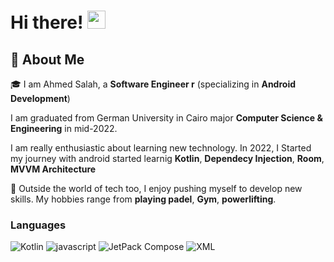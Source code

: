 # Hi there! <img src="https://media.giphy.com/media/hvRJCLFzcasrR4ia7z/giphy.gif" width="29px" height="29px">

## 🚀 About Me

🎓 I am Ahmed Salah, a **Software Engineer r** (specializing in **Android Development**) 

I am  graduated from German University in Cairo   major **Computer Science & Engineering** in mid-2022.

I am really enthusiastic about learning new technology. In 2022, I Started my journey with android started learnig **Kotlin**, **Dependecy Injection**, **Room**, **MVVM Architecture** 

🎸 Outside the world of tech too, I enjoy pushing myself to develop new skills. My hobbies range from **playing padel**, **Gym**, **powerlifting**.

### Languages

![Kotlin](https://img.shields.io/badge/TypeScript-3178C6?style=for-the-badge&logo=typescript&logoColor=white)
![javascript](https://img.shields.io/badge/JavaScript-323330?style=for-the-badge&logo=javascript&logoColor=F7DF1E)
![JetPack Compose](https://img.shields.io/badge/jetpackcompose-3776AB?style=for-the-badge&logo=jetpackcompose&logoColor=white)
![XML](https://img.shields.io/badge/xml-3178C6?style=for-the-badge&logo=xml&logoColor=white)


